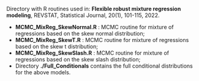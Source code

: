 Directory with R routines used in:
**Flexible robust mixture regression modeling**, REVSTAT, Statistical Journal, 20(1), 101-115, 2022.

- **MCMC_MixReg_SkewNormal.R** : MCMC routine for mixture of regressions based on the skew normal distribution;
- **MCMC_MixReg_SkewT.R** : MCMC routine for mixture of regressions based on the skew t distribution;
- **MCMC_MixReg_SkewSlash.R** : MCMC routine for mixture of regressions based on the skew slash distribution;
- Directory **./Full_Conditionals** contains the full conditional distributions for the above models.
